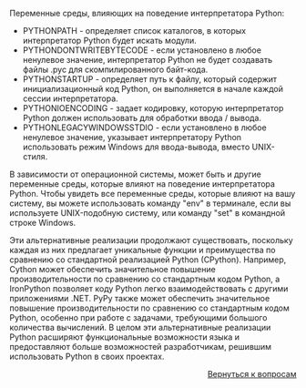 Переменные среды, влияющих на поведение интерпретатора Python:

- PYTHONPATH - определяет список каталогов, в которых интерпретатор Python будет искать модули.
- PYTHONDONTWRITEBYTECODE - если установлено в любое ненулевое значение, интерпретатор Python не будет создавать
  файлы .pyc для скомпилированного байт-кода.
- PYTHONSTARTUP - определяет путь к файлу, который содержит инициализационный код Python, он выполняется в начале
  каждой сессии интерпретатора.
- PYTHONIOENCODING - задает кодировку, которую интерпретатор Python должен использовать для обработки ввода / вывода.
- PYTHONLEGACYWINDOWSSTDIO - если установлено в любое ненулевое значение, указывает интерпретатору Python использовать
  режим Windows для ввода-вывода, вместо UNIX-стиля.

В зависимости от операционной системы, может быть и другие переменные среды, которые влияют на поведение интерпретатора
Python. Чтобы увидеть все переменные среды, которые влияют на вашу систему, вы можете использовать команду "env" в
терминале, если вы используете UNIX-подобную систему, или команду "set" в командной строке Windows.

Эти альтернативные реализации продолжают существовать, поскольку каждая из них предлагает уникальные функции и
преимущества по сравнению со стандартной реализацией Python (CPython). Например, Cython может обеспечить значительное
повышение производительности по сравнению со стандартным кодом Python, а IronPython позволяет коду Python легко
взаимодействовать с другими приложениями .NET. PyPy также может обеспечить значительное повышение производительности
по сравнению со стандартным кодом Python, особенно при работе с задачами, требующими большого количества вычислений.
В целом эти альтернативные реализации Python расширяют функциональные возможности языка и предоставляют больше
возможностей разработчикам, решившим использовать Python в своих проектах.

<div align="right">

[Вернуться к вопросам](../Вопросы.md)

</div>
